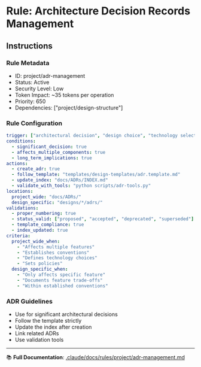 # Rule: Architecture Decision Records Management

## Instructions

### Rule Metadata
- ID: project/adr-management
- Status: Active
- Security Level: Low
- Token Impact: ~35 tokens per operation
- Priority: 650
- Dependencies: ["project/design-structure"]

### Rule Configuration
```yaml
trigger: ["architectural decision", "design choice", "technology selection"]
conditions:
  - significant_decision: true
  - affects_multiple_components: true
  - long_term_implications: true
actions:
  - create_adr: true
  - follow_template: "templates/design-templates/adr.template.md"
  - update_index: "docs/ADRs/INDEX.md"
  - validate_with_tools: "python scripts/adr-tools.py"
locations:
  project_wide: "docs/ADRs/"
  design_specific: "designs/*/adrs/"
validations:
  - proper_numbering: true
  - status_valid: ["proposed", "accepted", "deprecated", "superseded"]
  - template_compliance: true
  - index_updated: true
criteria:
  project_wide_when:
    - "Affects multiple features"
    - "Establishes conventions"
    - "Defines technology choices"
    - "Sets policies"
  design_specific_when:
    - "Only affects specific feature"
    - "Documents feature trade-offs"
    - "Within established conventions"
```

### ADR Guidelines
- Use for significant architectural decisions
- Follow the template strictly
- Update the index after creation
- Link related ADRs
- Use validation tools

---

📚 **Full Documentation**: [.claude/docs/rules/project/adr-management.md](../../docs/rules/project/adr-management.md)